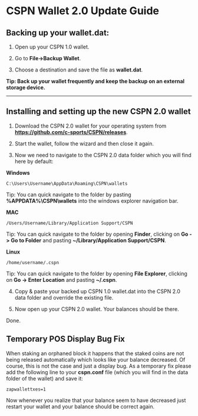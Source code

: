 # CSPN Wallet 2.0 Update Guide

## Backing up your wallet.dat:

1. Open up your CSPN 1.0 wallet.

2. Go to **File->Backup Wallet**.

3. Choose a destination and save the file as **wallet.dat**.

**Tip: Back up your wallet frequently and keep the backup on an external storage device.**

***

## Installing and setting up the new CSPN 2.0 wallet

1. Download the CSPN 2.0 wallet for your operating system from **https://github.com/c-sports/CSPN/releases**.

2. Start the wallet, follow the wizard and then close it again.

3. Now we need to navigate to the CSPN 2.0 data folder which you will find here by default:

**Windows**

```
C:\Users\Username\AppData\Roaming\CSPN\wallets
```

Tip: You can quick navigate to the folder by pasting **%APPDATA%\CSPN\wallets** into the windows explorer navigation bar.

**MAC**

```
/Users/Username/Library/Application Support/CSPN
```

Tip: You can quick navigate to the folder by opening **Finder**, clicking on **Go -> Go to Folder** and pasting **~/Library/Application Support/CSPN**.

**Linux**

```
/home/username/.cspn
```

Tip: You can quick navigate to the folder by opening **File Explorer**, clicking on **Go -> Enter Location** and pasting **~/.cspn**.

4. Copy & paste your backed up CSPN 1.0 wallet.dat into the CSPN 2.0 data folder and override the existing file.

5. Now open up your CSPN 2.0 wallet. Your balances should be there.

Done.

## Temporary POS Display Bug Fix

When staking an orphaned block it happens that the staked coins are not being released automatically which looks like your balance decreased. Of course, this is not the case and just a display bug. As a temporary fix please add the following line to your **cspn.conf** file (which you will find in the data folder of the wallet) and save it:

```zapwallettxes=1```

Now whenever you realize that your balance seem to have decreased just restart your wallet and your balance should be correct again.
